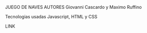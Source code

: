 JUEGO DE NAVES
AUTORES
Giovanni Cascardo y Maximo Ruffino

Tecnologias usadas
Javascript, HTML y CSS

LINK
